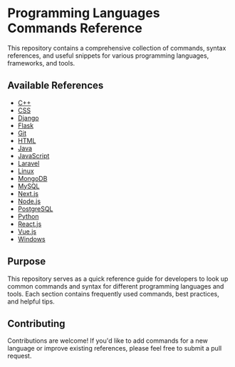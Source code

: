 # Programming Languages Commands Reference

This repository contains a comprehensive collection of commands, syntax references, and useful snippets for various programming languages, frameworks, and tools.

## Available References

- [C++](./CPP/README.md)
- [CSS](./CSS/README.md)
- [Django](./Django/README.md)
- [Flask](./Flask/README.md)
- [Git](./Git/README.md)
- [HTML](./HTML/README.md)
- [Java](./Java/README.md)
- [JavaScript](./JavaScript/README.md)
- [Laravel](./Laravel/README.md)
- [Linux](./Linux/README.md)
- [MongoDB](./MongoDB/README.md)
- [MySQL](./MySQL/README.md)
- [Next.js](./Next-JS/README.md)
- [Node.js](./Node-JS/README.md)
- [PostgreSQL](./PostgreSQL/README.md)
- [Python](./Python/README.md)
- [React.js](./React-JS/README.md)
- [Vue.js](./Vue-JS/README.md)
- [Windows](./Windows/README.md)

## Purpose

This repository serves as a quick reference guide for developers to look up common commands and syntax for different programming languages and tools. Each section contains frequently used commands, best practices, and helpful tips.

## Contributing

Contributions are welcome! If you'd like to add commands for a new language or improve existing references, please feel free to submit a pull request.


